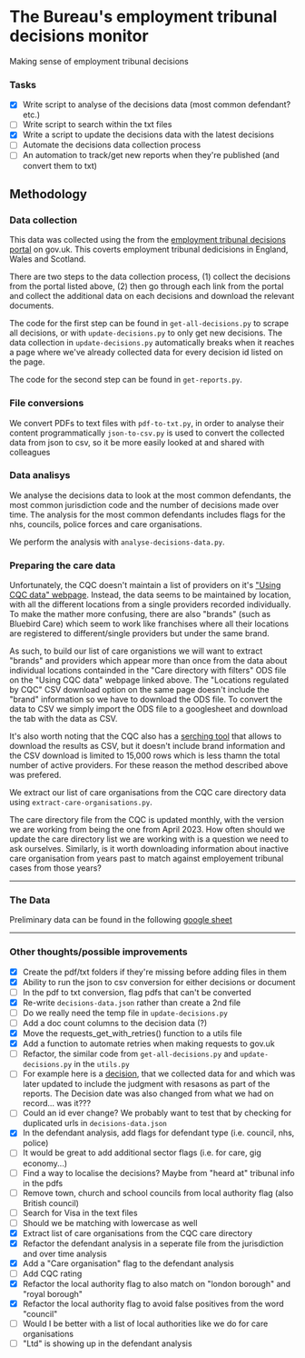 # The Bureau's employment tribunal decisions monitor
Making sense of employment tribunal decisions

### Tasks
- [x] Write script to analyse of the decisions data (most common defendant? etc.)
- [ ] Write script to search within the txt files
- [x] Write a script to update the decisions data with the latest decisions
- [ ] Automate the decisions data collection process
- [ ] An automation to track/get new reports when they're published (and convert them to txt)

## Methodology

### Data collection
This data was collected using the  from the [employment tribunal decisions portal](https://www.gov.uk/employment-tribunal-decisions) on gov.uk. This coverts employment tribunal dedicisions in England, Wales and Scotland.

There are two steps to the data collection process, (1) collect the decisions from the portal listed above, (2) then go through each link from the portal and collect the additional data on each decisions and download the relevant documents.

The code for the first step can be found in `get-all-decisions.py` to scrape all decisions, or with `update-decisions.py` to only get new decisions. The data collection in `update-decisions.py` automatically breaks when it reaches a page where we've already collected data for every decision id listed on the page.

The code for the second step can be found in `get-reports.py`.

### File conversions
We convert PDFs to text files with `pdf-to-txt.py`, in order to analyse their content programmatically
`json-to-csv.py` is used to convert the collected data from json to csv, so it be more easily looked at and shared with colleagues

### Data analisys
We analyse the decisions data to look at the most common defendants, the most common jurisdiction code and the number of decisions made over time. The analysis for the most common defendants includes flags for the nhs, councils, police forces and care organisations.

We perform the analysis with `analyse-decisions-data.py`.

### Preparing the care data
Unfortunately, the CQC doesn't maintain a list of providers on it's ["Using CQC data" webpage](https://www.cqc.org.uk/about-us/transparency/using-cqc-data). Instead, the data seems to be maintained by location, with all the different locations from a single providers recorded individually. To make the mather more confusing, there are also "brands" (such as Bluebird Care) which seem to work like franchises where all their locations are registered to different/single providers but under the same brand.

As such, to build our list of care organistions we will want to extract "brands" and providers which appear more than once from the data about individual locations containded in the "Care directory with filters" ODS file on the "Using CQC data" webpage linked above. The "Locations regulated by CQC" CSV download option on the same page doesn't include the "brand" information so we have to download the ODS file. To convert the data to CSV we simply import the ODS file to a googlesheet and download the tab with the data as CSV.

It's also worth noting that the CQC also has a [serching tool](https://www.cqc.org.uk/search/all) that allows to download the results as CSV, but it doesn't include brand information and the CSV download is limited to 15,000 rows which is less thamn the total number of active providers. For these reason the method described above was prefered.

We extract our list of care organisations from the CQC care directory data using `extract-care-organisations.py`.

The care directory file from the CQC is updated monthly, with the version we are working from being the one from April 2023. How often should we update the care directory list we are working with is a question we need to ask ourselves. Similarly, is it worth downloading information about inactive care organisation from years past to match against employement tribunal cases from those years?

---
### The Data
Preliminary data can be found in the following [google sheet](https://docs.google.com/spreadsheets/d/1p034Bk3G2NwtwgOKXaYXHqdx00CcbIYoMyd1q6BdHxw/edit#gid=0)

---

### Other thoughts/possible improvements
- [x] Create the pdf/txt folders if they're missing before adding files in them
- [x] Ability to run the json to csv conversion for either decisions or document
- [ ] In the pdf to txt conversion, flag pdfs that can't be converted
- [x] Re-write `decisions-data.json` rather than create a 2nd file
- [ ] Do we really need the temp file in `update-decisions.py`
- [ ] Add a doc count columns to the decision data (?)
- [x] Move the requests_get_with_retries() function to a utils file
- [x] Add a function to automate retries when making requests to gov.uk
- [ ] Refactor, the similar code from `get-all-decisions.py` and `update-decisions.py` in the `utils.py`
- [ ] For example here is a [decision](https://www.gov.uk/employment-tribunal-decisions/ms-a-n-harris-v-adecco-uk-ltd-and-amazon-uk-services-ltd-4100059-slash-2021), that we collected data for and which was later updated to include the judgment with resasons as part of the reports. The Decision date was also changed from what we had on record... was it???
- [ ] Could an id ever change? We probably want to test that by checking for duplicated urls in `decisions-data.json`
- [x] In the defendant analysis, add flags for defendant type (i.e. council, nhs, police)
- [ ] It would be great to add additional sector flags (i.e. for care, gig economy...)
- [ ] Find a way to localise the decisions? Maybe from "heard at" tribunal info in the pdfs
- [ ] Remove town, church and school councils from local authority flag (also British council)
- [ ] Search for Visa in the text files
- [ ] Should we be matching with lowercase as well
- [x] Extract list of care organisations from the CQC care directory
- [x] Refactor the defendant analysis in a seperate file from the jurisdiction and over time analysis
- [x] Add a "Care organisation" flag to the defendant analysis
- [ ] Add CQC rating
- [x] Refactor the local authority flag to also match on "london borough" and "royal borough"
- [x] Refactor the local authority flag to avoid false positives from the word "council"
- [ ] Would I be better with a list of local authorities like we do for care organisations 
- [ ] "Ltd" is showing up in the defendant analysis
